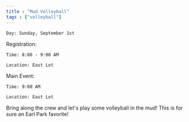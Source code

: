 ```yaml
---
title : "Mud Volleyball"
tags : ["volleyball"]
---
```


`Day: Sunday, September 1st`

Registration:

`Time: 8:00 - 9:00 AM` 

`Location: East Lot`

Main Event:

`Time: 9:00 AM` 

`Location: East Lot`

Bring along the crew and let's play some volleyball in the mud! This is for sure an Earl Park favorite!
